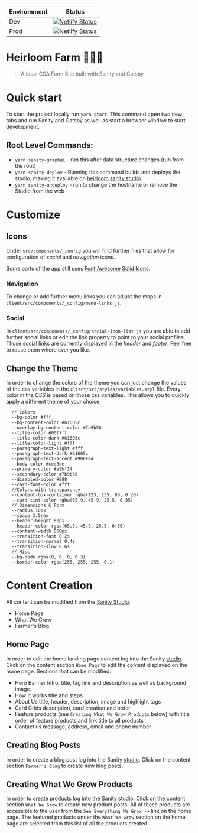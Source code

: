 | Enviromment   | Status   |
| ------------- | -------- | 
| Dev           | [![Netlify Status](https://api.netlify.com/api/v1/badges/15721b89-622e-4b4a-8fc5-6433b71d7992/deploy-status)](https://app.netlify.com/sites/heirloomfarm-dev/deploys)     | 
| Prod          | [![Netlify Status](https://api.netlify.com/api/v1/badges/aa9c2904-d115-4d9c-9ca1-f426d5697811/deploy-status)](https://app.netlify.com/sites/heirloomfarm/deploys)   |



# Heirloom Farm 👨🏻‍🌾
> A local CSA Farm Site built with Sanity and Gatsby

# Quick start

To start the project locally run `yarn start`. This command open two new tabs and run Sanity and Gatsby as well as start a browser window to start development.

## Root Level Commands:
- `yarn sanity-graphql` - run this after data structure changes  (run from the root)
- `yarn sanity-deploy` - Running this command builds and deploys the studio, making it available on [heirloom.sanity.studio](https://heirloomfarm.sanity.studio). 
- `yarn sanity-undeploy` - run to change the hostname or remove the Studio from the web

# Customize

## Icons

Under `src/components/_config` you will find further files that allow for configuration of _social_ and _navigation_ icons.  

Some parts of the app still uses [Font Awesome Solid Icons](https://fontawesome.com/icons?d=gallery&s=solid&m=free).

### Navigation

To change or add further menu links you can adjust the maps in `client/src/components/_config/menu-links.js`.   

### Social

In `client/src/components/_config/social-icon-list.js` you are able to add further social links or edit the link property to point to your social profiles. Those social links are currently displayed in the _header_ and _footer_. Feel free to reuse them where ever
you like.

## Change the Theme

In order to change the colors of the theme you can just change the values of the css variables in the `client/src/styles/variables.styl` file. Every color in the _CSS_ is based on those css variables. This allows you to quickly apply a different theme of your choice.

```styl
  // Colors
  --bg-color #fff
  --bg-content-color #61605c
  --overlay-bg-content-color #7b9b56
  --title-color #00f7ff
  --title-color-dark #61605c
  --title-color-light #fff
  --paragraph-text-light #fff
  --paragraph-text-dark #61605c
  --paragraph-text-accent #908F8A
  --body-color #ced8de
  --primary-color #e9bf14
  --secondary-color #7b9b56
  --disabled-color #888
  --card-font-color #fff
  //Colors with transparency
  --content-box-container rgba(123, 155, 86, 0.20)
  --card-tint-color rgba(65.9, 45.9, 25.5, 0.35)
  // Dimensions & Form
  --radius 10px
  --space 3.5rem
  --header-height 80px
  --header-color rgba(65.9, 45.9, 25.5, 0.50)
  --content-width 860px
  --transition-fast 0.2s
  --transition-normal 0.4s
  --transition-slow 0.6s
  // Misc
  --bg-code rgba(0, 0, 0, 0.3)
  --border-color rgba(255, 255, 255, 0.1)
```

# Content Creation

All content can be modified from the [Sanity Studio](https://heirloomfarm.sanity.studio).

- Home Page
- What We Grow 
- Farmer's Blog

## Home Page

In order to edit the home landing page content log into the Sanity [studio](https://heirloomfarm.sanity.studio). Click on the content section `Home Page` to edit the content displayed on the home page. Sections that can be modified: 

- Hero Banner Intro, title, tag line and description as well as background image.
- How It works title and steps
- About Us title, header, description, image and highlight tags
- Card Grids description, card creation and order
- Feature products (see `Creating What We Grow Products` below) with title order of feature products and link title to all products
- Contact us message, address, email and phone number


## Creating Blog Posts

In order to create a blog post log into the Sanity [studio](https://heirloomfarm.sanity.studio). Click on the content section `Farmer's Blog` to create new blog posts.

## Creating What We Grow Products

In order to create products log into the Sanity [studio](https://heirloomfarm.sanity.studio). Click on the content section `What We Grow` to create new product posts. All of these products are accessible to the user from the `See Everything We Grow ->` link on the home page. The featured products under the `What We Grow` section on the home page are selected from this list of all the products created. 

